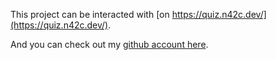This project can be interacted with [on https://quiz.n42c.dev/](https://quiz.n42c.dev/).

And you can check out my [github account here](https://github.com/lmagitem).
